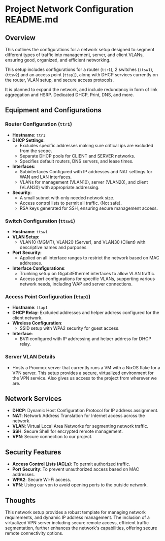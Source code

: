 # Project Network Configuration README.md

## Overview

This outlines the configurations for a network setup designed to
segment different types of traffic into management, server, and client VLANs,
ensuring good, organized, and efficient networking. 

This setup
includes configurations for a router (`ttr1`), 2 switches (`ttsw1`),(`ttsw2`) and an access
point (`ttap1`), along with DHCP services currently on the router, VLAN setup,
and secure access protocols.

It is planned to expand the network, and include redundancy in form of link
aggregation and HSRP. Dedicated DHCP, Print, DNS, and more.

## Equipment and Configurations

### Router Configuration (`ttr1`)

- **Hostname**: `ttr1`
- **DHCP Settings**:
  - Excludes specific addresses making sure critical ips are excluded from the scope.
  - Separate DHCP pools for CLIENT and SERVER networks.
  - Specifies default routers, DNS servers, and lease times.
- **Interfaces**:
  - Subinterfaces Configured with IP addresses and NAT settings for WAN and LAN interfaces.
  - VLANs for management (VLAN10), server (VLAN20), and client (VLAN30) with appropriate addressing.
- **Security**:
  - A small subnet with only needed network size.
  - Access control lists to permit all traffic. (Not safe).
  - RSA keys generated for SSH, ensuring secure management access.

### Switch Configuration (`ttsw1`)

- **Hostname**: `ttsw1`
- **VLAN Setup**:
  - VLAN10 (MGMT), VLAN20 (Server), and VLAN30 (Client) with descriptive names and purposes.
- **Port Security**:
  - Applied on all interface ranges to restrict the network based on MAC addresses.
- **Interface Configurations**:
  - Trunking setup on GigabitEthernet interfaces to allow VLAN traffic.
  - Access port configurations for specific VLANs, supporting various network needs, including WAP and server connections.

### Access Point Configuration (`ttap1`)

- **Hostname**: `ttap1`
- **DHCP Relay**: Excluded addresses and helper address configured for the client network.
- **Wireless Configuration**:
  - SSID setup with WPA2 security for guest access.
- **Interface**:
  - BVI1 configured with IP addressing and helper address for DHCP relay.

### Server VLAN Details

- Hosts a Proxmox server that currently runs a VM with a NixOS flake for a VPN
  server. This setup provides a secure, virtualized environment for the VPN
  service. Also gives us access to the project from wherever we are.

## Network Services

- **DHCP**: Dynamic Host Configuration Protocol for IP address assignment.
- **NAT**: Network Address Translation for Internet access across the network.
- **VLAN**: Virtual Local Area Networks for segmenting network traffic.
- **SSH**: Secure Shell for encrypted remote management.
- **VPN**: Secure connection to our project. 

## Security Features

- **Access Control Lists (ACLs)**: To permit authorized traffic.
- **Port Security**: To prevent unauthorized access based on MAC addresses.
- **WPA2**: Secure Wi-Fi access.
- **VPN**: Using our vpn to avoid opening ports to the outside network.

## Thoughts

This network setup provides a robust template for managing network requirements,
and dynamic IP address management. The inclusion of a virtualized VPN server
including secure remote access, efficient traffic segmentation, further enhances
the network's capabilities, offering secure remote connectivity options.

